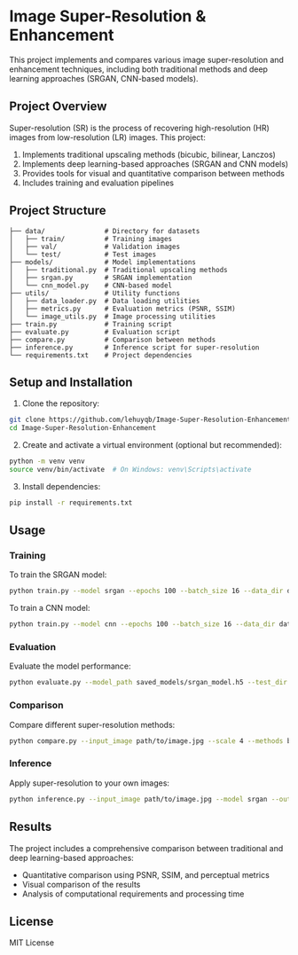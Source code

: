 # Image Super-Resolution & Enhancement

This project implements and compares various image super-resolution and enhancement techniques, including both traditional methods and deep learning approaches (SRGAN, CNN-based models).

## Project Overview

Super-resolution (SR) is the process of recovering high-resolution (HR) images from low-resolution (LR) images. This project:

1. Implements traditional upscaling methods (bicubic, bilinear, Lanczos)
2. Implements deep learning-based approaches (SRGAN and CNN models)
3. Provides tools for visual and quantitative comparison between methods
4. Includes training and evaluation pipelines

## Project Structure

```
├── data/               # Directory for datasets
│   ├── train/          # Training images
│   ├── val/            # Validation images  
│   └── test/           # Test images
├── models/             # Model implementations
│   ├── traditional.py  # Traditional upscaling methods
│   ├── srgan.py        # SRGAN implementation
│   └── cnn_model.py    # CNN-based model
├── utils/              # Utility functions
│   ├── data_loader.py  # Data loading utilities
│   ├── metrics.py      # Evaluation metrics (PSNR, SSIM)
│   └── image_utils.py  # Image processing utilities
├── train.py            # Training script
├── evaluate.py         # Evaluation script
├── compare.py          # Comparison between methods
├── inference.py        # Inference script for super-resolution
└── requirements.txt    # Project dependencies
```

## Setup and Installation

1. Clone the repository:
```bash
git clone https://github.com/lehuyqb/Image-Super-Resolution-Enhancement.git
cd Image-Super-Resolution-Enhancement
```

2. Create and activate a virtual environment (optional but recommended):
```bash
python -m venv venv
source venv/bin/activate  # On Windows: venv\Scripts\activate
```

3. Install dependencies:
```bash
pip install -r requirements.txt
```

## Usage

### Training

To train the SRGAN model:

```bash
python train.py --model srgan --epochs 100 --batch_size 16 --data_dir data/train
```

To train a CNN model:

```bash
python train.py --model cnn --epochs 100 --batch_size 16 --data_dir data/train
```

### Evaluation

Evaluate the model performance:

```bash
python evaluate.py --model_path saved_models/srgan_model.h5 --test_dir data/test
```

### Comparison

Compare different super-resolution methods:

```bash
python compare.py --input_image path/to/image.jpg --scale 4 --methods bicubic srgan cnn
```

### Inference

Apply super-resolution to your own images:

```bash
python inference.py --input_image path/to/image.jpg --model srgan --output_path enhanced_image.png
```

## Results

The project includes a comprehensive comparison between traditional and deep learning-based approaches:

- Quantitative comparison using PSNR, SSIM, and perceptual metrics
- Visual comparison of the results
- Analysis of computational requirements and processing time

## License

MIT License 